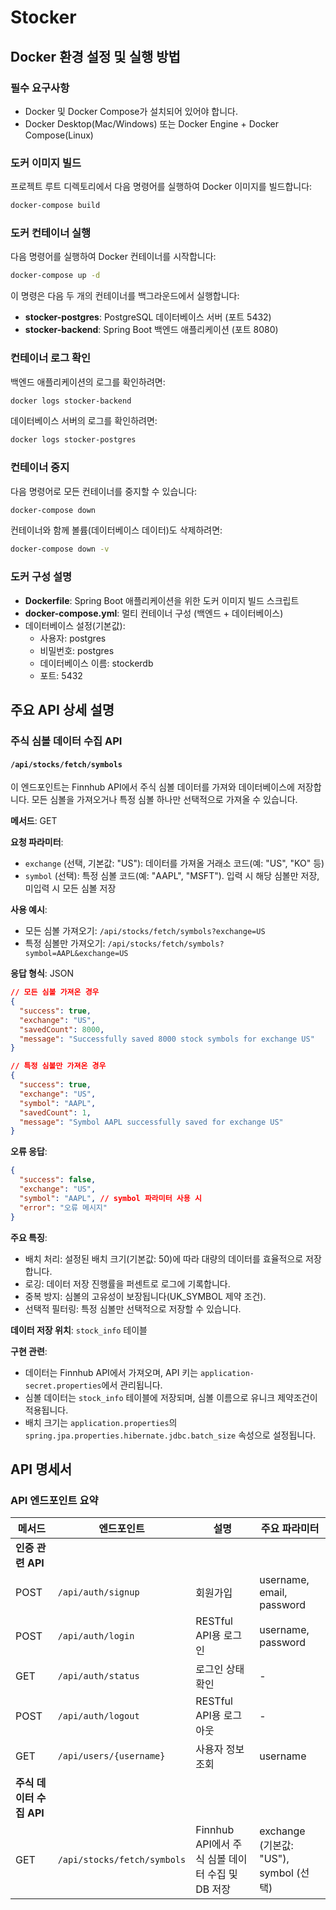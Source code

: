 # Stocker 

## Docker 환경 설정 및 실행 방법

### 필수 요구사항
- Docker 및 Docker Compose가 설치되어 있어야 합니다.
- Docker Desktop(Mac/Windows) 또는 Docker Engine + Docker Compose(Linux)

### 도커 이미지 빌드
프로젝트 루트 디렉토리에서 다음 명령어를 실행하여 Docker 이미지를 빌드합니다:
```bash
docker-compose build
```

### 도커 컨테이너 실행
다음 명령어를 실행하여 Docker 컨테이너를 시작합니다:
```bash
docker-compose up -d
```
이 명령은 다음 두 개의 컨테이너를 백그라운드에서 실행합니다:
- **stocker-postgres**: PostgreSQL 데이터베이스 서버 (포트 5432)
- **stocker-backend**: Spring Boot 백엔드 애플리케이션 (포트 8080)

### 컨테이너 로그 확인
백엔드 애플리케이션의 로그를 확인하려면:
```bash
docker logs stocker-backend
```

데이터베이스 서버의 로그를 확인하려면:
```bash
docker logs stocker-postgres
```

### 컨테이너 중지
다음 명령어로 모든 컨테이너를 중지할 수 있습니다:
```bash
docker-compose down
```

컨테이너와 함께 볼륨(데이터베이스 데이터)도 삭제하려면:
```bash
docker-compose down -v
```

### 도커 구성 설명
- **Dockerfile**: Spring Boot 애플리케이션을 위한 도커 이미지 빌드 스크립트
- **docker-compose.yml**: 멀티 컨테이너 구성 (백엔드 + 데이터베이스)
- 데이터베이스 설정(기본값):
  - 사용자: postgres
  - 비밀번호: postgres
  - 데이터베이스 이름: stockerdb
  - 포트: 5432

## 주요 API 상세 설명

### 주식 심볼 데이터 수집 API

#### `/api/stocks/fetch/symbols`

이 엔드포인트는 Finnhub API에서 주식 심볼 데이터를 가져와 데이터베이스에 저장합니다. 모든 심볼을 가져오거나 특정 심볼 하나만 선택적으로 가져올 수 있습니다.

**메서드**: GET

**요청 파라미터**:
- `exchange` (선택, 기본값: "US"): 데이터를 가져올 거래소 코드(예: "US", "KO" 등)
- `symbol` (선택): 특정 심볼 코드(예: "AAPL", "MSFT"). 입력 시 해당 심볼만 저장, 미입력 시 모든 심볼 저장

**사용 예시**:
- 모든 심볼 가져오기: `/api/stocks/fetch/symbols?exchange=US`
- 특정 심볼만 가져오기: `/api/stocks/fetch/symbols?symbol=AAPL&exchange=US`

**응답 형식**: JSON
```json
// 모든 심볼 가져온 경우
{
  "success": true,
  "exchange": "US",
  "savedCount": 8000,
  "message": "Successfully saved 8000 stock symbols for exchange US"
}

// 특정 심볼만 가져온 경우
{
  "success": true,
  "exchange": "US",
  "symbol": "AAPL",
  "savedCount": 1,
  "message": "Symbol AAPL successfully saved for exchange US"
}
```

**오류 응답**:
```json
{
  "success": false,
  "exchange": "US",
  "symbol": "AAPL", // symbol 파라미터 사용 시
  "error": "오류 메시지"
}
```

**주요 특징**:
- 배치 처리: 설정된 배치 크기(기본값: 50)에 따라 대량의 데이터를 효율적으로 저장합니다.
- 로깅: 데이터 저장 진행률을 퍼센트로 로그에 기록합니다.
- 중복 방지: 심볼의 고유성이 보장됩니다(UK_SYMBOL 제약 조건).
- 선택적 필터링: 특정 심볼만 선택적으로 저장할 수 있습니다.

**데이터 저장 위치**: `stock_info` 테이블

**구현 관련**:
- 데이터는 Finnhub API에서 가져오며, API 키는 `application-secret.properties`에서 관리됩니다.
- 심볼 데이터는 `stock_info` 테이블에 저장되며, 심볼 이름으로 유니크 제약조건이 적용됩니다.
- 배치 크기는 `application.properties`의 `spring.jpa.properties.hibernate.jdbc.batch_size` 속성으로 설정됩니다.

## API 명세서

### API 엔드포인트 요약

| 메서드 | 엔드포인트 | 설명 | 주요 파라미터 |
|--------|------------|------|--------------|
| **인증 관련 API** |
| POST | `/api/auth/signup` | 회원가입 | username, email, password |
| POST | `/api/auth/login` | RESTful API용 로그인 | username, password |
| GET | `/api/auth/status` | 로그인 상태 확인 | - |
| POST | `/api/auth/logout` | RESTful API용 로그아웃 | - |
| GET | `/api/users/{username}` | 사용자 정보 조회 | username |
| **주식 데이터 수집 API** |
| GET | `/api/stocks/fetch/symbols` | Finnhub API에서 주식 심볼 데이터 수집 및 DB 저장 | exchange (기본값: "US"), symbol (선택) |


